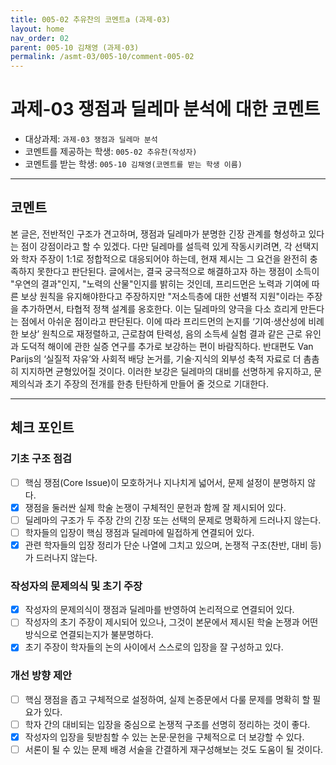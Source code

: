 ```yaml
---
title: 005-02 추유찬의 코멘트a (과제-03) 
layout: home
nav_order: 02
parent: 005-10 김채영 (과제-03)
permalink: /asmt-03/005-10/comment-005-02
---
```


# 과제-03 쟁점과 딜레마 분석에 대한 코멘트

- 대상과제: `과제-03 쟁점과 딜레마 분석`
- 코멘트를 제공하는 학생: `005-02 추유찬(작성자)` 
- 코멘트를 받는 학생: `005-10 김채영(코멘트를 받는 학생 이름)` 

---

## 코멘트

본 글은, 전반적인 구조가 견고하며, 쟁점과 딜레마가 분명한 긴장 관계를 형성하고 있다는 점이 강점이라고 할 수 있겠다. 다만 딜레마를 설득력 있게 작동시키려면, 각 선택지와 학자 주장이 1:1로 정합적으로 대응되어야 하는데, 현재 제시는 그 요건을 완전히 충족하지 못한다고 판단된다. 글에서는, 결국 궁극적으로 해결하고자 하는 쟁점이 소득이 "우연의 결과"인지, "노력의 산물"인지를 밝히는 것인데, 프리드먼은 노력과 기여에 따른 보상 원칙을 유지해야한다고 주장하지만 "저소득층에 대한 선별적 지원"이라는 주장을 추가하면서, 타협적 정책 설계를 옹호한다. 이는 딜레마의 양극을 다소 흐리게 만든다는 점에서 아쉬운 점이라고 판단된다. 이에 따라 프리드먼의 논지를 ‘기여·생산성에 비례한 보상’ 원칙으로 재정렬하고, 근로참여 탄력성, 음의 소득세 실험 결과 같은 근로 유인과 도덕적 해이에 관한 실증 연구를 추가로 보강하는 편이 바람직하다. 반대편도 Van Parijs의 ‘실질적 자유’와 사회적 배당 논거를, 기술·지식의 외부성 축적 자료로 더 촘촘히 지지하면 균형있어질 것이다. 이러한 보강은 딜레마의 대비를 선명하게 유지하고, 문제의식과 초기 주장의 전개를 한층 탄탄하게 만들어 줄 것으로 기대한다. 

---

## 체크 포인트

### **기초 구조 점검**
- [ ] 핵심 쟁점(Core Issue)이 모호하거나 지나치게 넓어서, 문제 설정이 분명하지 않다.
- [x] 쟁점을 둘러싼 실제 학술 논쟁이 구체적인 문헌과 함께 잘 제시되어 있다.
- [ ] 딜레마의 구조가 두 주장 간의 긴장 또는 선택의 문제로 명확하게 드러나지 않는다.
- [ ] 학자들의 입장이 핵심 쟁점과 딜레마에 밀접하게 연결되어 있다.
- [x] 관련 학자들의 입장 정리가 단순 나열에 그치고 있으며, 논쟁적 구조(찬반, 대비 등)가 드러나지 않는다.

### **작성자의 문제의식 및 초기 주장**
- [x] 작성자의 문제의식이 쟁점과 딜레마를 반영하여 논리적으로 연결되어 있다.
- [ ] 작성자의 초기 주장이 제시되어 있으나, 그것이 본문에서 제시된 학술 논쟁과 어떤 방식으로 연결되는지가 불분명하다.
- [x] 초기 주장이 학자들의 논의 사이에서 스스로의 입장을 잘 구성하고 있다.

### **개선 방향 제안**
- [ ] 핵심 쟁점을 좁고 구체적으로 설정하여, 실제 논증문에서 다룰 문제를 명확히 할 필요가 있다.
- [ ] 학자 간의 대비되는 입장을 중심으로 논쟁적 구조를 선명히 정리하는 것이 좋다.
- [x] 작성자의 입장을 뒷받침할 수 있는 논문·문헌을 구체적으로 더 보강할 수 있다.
- [ ] 서론이 될 수 있는 문제 배경 서술을 간결하게 재구성해보는 것도 도움이 될 것이다.